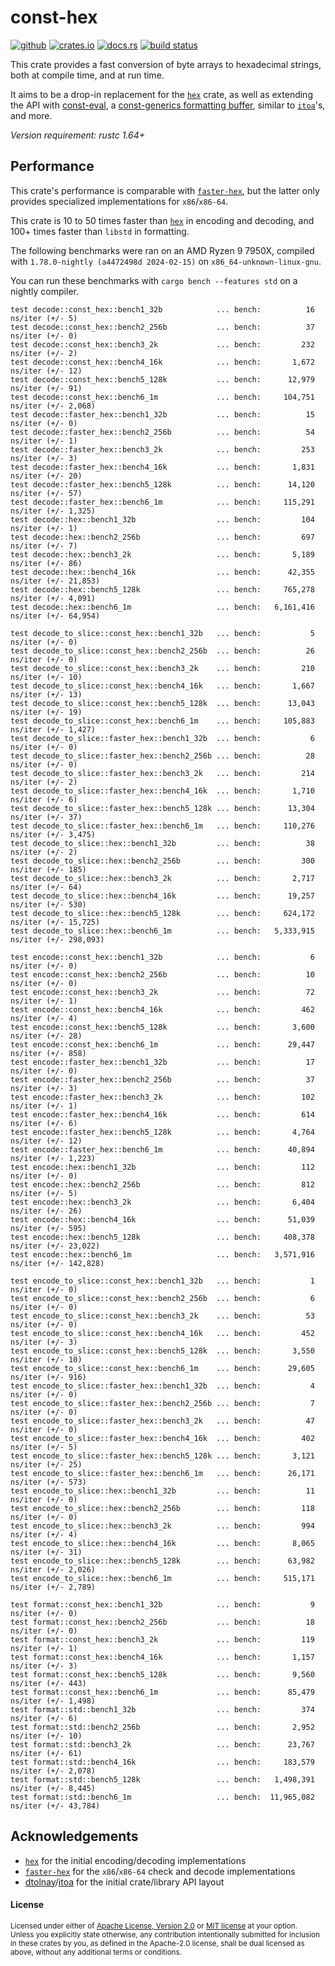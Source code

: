 # const-hex

[![github](https://img.shields.io/badge/github-danipopes/const--hex-8da0cb?style=for-the-badge&labelColor=555555&logo=github)](https://github.com/danipopes/const-hex)
[![crates.io](https://img.shields.io/crates/v/const-hex.svg?style=for-the-badge&color=fc8d62&logo=rust)](https://crates.io/crates/const-hex)
[![docs.rs](https://img.shields.io/badge/docs.rs-const--hex-66c2a5?style=for-the-badge&labelColor=555555&logo=docs.rs)](https://docs.rs/const-hex)
[![build status](https://img.shields.io/github/actions/workflow/status/danipopes/const-hex/ci.yml?branch=master&style=for-the-badge)](https://github.com/danipopes/const-hex/actions?query=branch%3Amaster)

This crate provides a fast conversion of byte arrays to hexadecimal strings,
both at compile time, and at run time.

It aims to be a drop-in replacement for the [`hex`] crate, as well as extending
the API with [const-eval], a [const-generics formatting buffer][buffer], similar
to [`itoa`]'s, and more.

_Version requirement: rustc 1.64+_

[const-eval]: https://docs.rs/const-hex/latest/const_hex/fn.const_encode.html
[buffer]: https://docs.rs/const-hex/latest/const_hex/struct.Buffer.html
[`itoa`]: https://docs.rs/itoa/latest/itoa/struct.Buffer.html

## Performance

This crate's performance is comparable with [`faster-hex`], but the latter only
provides specialized implementations for `x86`/`x86-64`.

This crate is 10 to 50 times faster than [`hex`] in encoding and decoding, and
100+ times faster than `libstd` in formatting.

The following benchmarks were ran on an AMD Ryzen 9 7950X, compiled with
`1.78.0-nightly (a4472498d 2024-02-15)` on `x86_64-unknown-linux-gnu`.

You can run these benchmarks with `cargo bench --features std` on a nightly
compiler.

```log
test decode::const_hex::bench1_32b            ... bench:          16 ns/iter (+/- 5)
test decode::const_hex::bench2_256b           ... bench:          37 ns/iter (+/- 0)
test decode::const_hex::bench3_2k             ... bench:         232 ns/iter (+/- 2)
test decode::const_hex::bench4_16k            ... bench:       1,672 ns/iter (+/- 12)
test decode::const_hex::bench5_128k           ... bench:      12,979 ns/iter (+/- 91)
test decode::const_hex::bench6_1m             ... bench:     104,751 ns/iter (+/- 2,068)
test decode::faster_hex::bench1_32b           ... bench:          15 ns/iter (+/- 0)
test decode::faster_hex::bench2_256b          ... bench:          54 ns/iter (+/- 1)
test decode::faster_hex::bench3_2k            ... bench:         253 ns/iter (+/- 3)
test decode::faster_hex::bench4_16k           ... bench:       1,831 ns/iter (+/- 20)
test decode::faster_hex::bench5_128k          ... bench:      14,120 ns/iter (+/- 57)
test decode::faster_hex::bench6_1m            ... bench:     115,291 ns/iter (+/- 1,325)
test decode::hex::bench1_32b                  ... bench:         104 ns/iter (+/- 1)
test decode::hex::bench2_256b                 ... bench:         697 ns/iter (+/- 7)
test decode::hex::bench3_2k                   ... bench:       5,189 ns/iter (+/- 86)
test decode::hex::bench4_16k                  ... bench:      42,355 ns/iter (+/- 21,853)
test decode::hex::bench5_128k                 ... bench:     765,278 ns/iter (+/- 4,091)
test decode::hex::bench6_1m                   ... bench:   6,161,416 ns/iter (+/- 64,954)

test decode_to_slice::const_hex::bench1_32b   ... bench:           5 ns/iter (+/- 0)
test decode_to_slice::const_hex::bench2_256b  ... bench:          26 ns/iter (+/- 0)
test decode_to_slice::const_hex::bench3_2k    ... bench:         210 ns/iter (+/- 10)
test decode_to_slice::const_hex::bench4_16k   ... bench:       1,667 ns/iter (+/- 13)
test decode_to_slice::const_hex::bench5_128k  ... bench:      13,043 ns/iter (+/- 19)
test decode_to_slice::const_hex::bench6_1m    ... bench:     105,883 ns/iter (+/- 1,427)
test decode_to_slice::faster_hex::bench1_32b  ... bench:           6 ns/iter (+/- 0)
test decode_to_slice::faster_hex::bench2_256b ... bench:          28 ns/iter (+/- 0)
test decode_to_slice::faster_hex::bench3_2k   ... bench:         214 ns/iter (+/- 2)
test decode_to_slice::faster_hex::bench4_16k  ... bench:       1,710 ns/iter (+/- 6)
test decode_to_slice::faster_hex::bench5_128k ... bench:      13,304 ns/iter (+/- 37)
test decode_to_slice::faster_hex::bench6_1m   ... bench:     110,276 ns/iter (+/- 3,475)
test decode_to_slice::hex::bench1_32b         ... bench:          38 ns/iter (+/- 2)
test decode_to_slice::hex::bench2_256b        ... bench:         300 ns/iter (+/- 185)
test decode_to_slice::hex::bench3_2k          ... bench:       2,717 ns/iter (+/- 64)
test decode_to_slice::hex::bench4_16k         ... bench:      19,257 ns/iter (+/- 530)
test decode_to_slice::hex::bench5_128k        ... bench:     624,172 ns/iter (+/- 15,725)
test decode_to_slice::hex::bench6_1m          ... bench:   5,333,915 ns/iter (+/- 298,093)

test encode::const_hex::bench1_32b            ... bench:           6 ns/iter (+/- 0)
test encode::const_hex::bench2_256b           ... bench:          10 ns/iter (+/- 0)
test encode::const_hex::bench3_2k             ... bench:          72 ns/iter (+/- 1)
test encode::const_hex::bench4_16k            ... bench:         462 ns/iter (+/- 4)
test encode::const_hex::bench5_128k           ... bench:       3,600 ns/iter (+/- 28)
test encode::const_hex::bench6_1m             ... bench:      29,447 ns/iter (+/- 858)
test encode::faster_hex::bench1_32b           ... bench:          17 ns/iter (+/- 0)
test encode::faster_hex::bench2_256b          ... bench:          37 ns/iter (+/- 3)
test encode::faster_hex::bench3_2k            ... bench:         102 ns/iter (+/- 1)
test encode::faster_hex::bench4_16k           ... bench:         614 ns/iter (+/- 6)
test encode::faster_hex::bench5_128k          ... bench:       4,764 ns/iter (+/- 12)
test encode::faster_hex::bench6_1m            ... bench:      40,894 ns/iter (+/- 1,223)
test encode::hex::bench1_32b                  ... bench:         112 ns/iter (+/- 0)
test encode::hex::bench2_256b                 ... bench:         812 ns/iter (+/- 5)
test encode::hex::bench3_2k                   ... bench:       6,404 ns/iter (+/- 26)
test encode::hex::bench4_16k                  ... bench:      51,039 ns/iter (+/- 595)
test encode::hex::bench5_128k                 ... bench:     408,378 ns/iter (+/- 23,022)
test encode::hex::bench6_1m                   ... bench:   3,571,916 ns/iter (+/- 142,828)

test encode_to_slice::const_hex::bench1_32b   ... bench:           1 ns/iter (+/- 0)
test encode_to_slice::const_hex::bench2_256b  ... bench:           6 ns/iter (+/- 0)
test encode_to_slice::const_hex::bench3_2k    ... bench:          53 ns/iter (+/- 0)
test encode_to_slice::const_hex::bench4_16k   ... bench:         452 ns/iter (+/- 3)
test encode_to_slice::const_hex::bench5_128k  ... bench:       3,550 ns/iter (+/- 10)
test encode_to_slice::const_hex::bench6_1m    ... bench:      29,605 ns/iter (+/- 916)
test encode_to_slice::faster_hex::bench1_32b  ... bench:           4 ns/iter (+/- 0)
test encode_to_slice::faster_hex::bench2_256b ... bench:           7 ns/iter (+/- 0)
test encode_to_slice::faster_hex::bench3_2k   ... bench:          47 ns/iter (+/- 0)
test encode_to_slice::faster_hex::bench4_16k  ... bench:         402 ns/iter (+/- 5)
test encode_to_slice::faster_hex::bench5_128k ... bench:       3,121 ns/iter (+/- 25)
test encode_to_slice::faster_hex::bench6_1m   ... bench:      26,171 ns/iter (+/- 573)
test encode_to_slice::hex::bench1_32b         ... bench:          11 ns/iter (+/- 0)
test encode_to_slice::hex::bench2_256b        ... bench:         118 ns/iter (+/- 0)
test encode_to_slice::hex::bench3_2k          ... bench:         994 ns/iter (+/- 4)
test encode_to_slice::hex::bench4_16k         ... bench:       8,065 ns/iter (+/- 31)
test encode_to_slice::hex::bench5_128k        ... bench:      63,982 ns/iter (+/- 2,026)
test encode_to_slice::hex::bench6_1m          ... bench:     515,171 ns/iter (+/- 2,789)

test format::const_hex::bench1_32b            ... bench:           9 ns/iter (+/- 0)
test format::const_hex::bench2_256b           ... bench:          18 ns/iter (+/- 0)
test format::const_hex::bench3_2k             ... bench:         119 ns/iter (+/- 1)
test format::const_hex::bench4_16k            ... bench:       1,157 ns/iter (+/- 3)
test format::const_hex::bench5_128k           ... bench:       9,560 ns/iter (+/- 443)
test format::const_hex::bench6_1m             ... bench:      85,479 ns/iter (+/- 1,498)
test format::std::bench1_32b                  ... bench:         374 ns/iter (+/- 6)
test format::std::bench2_256b                 ... bench:       2,952 ns/iter (+/- 10)
test format::std::bench3_2k                   ... bench:      23,767 ns/iter (+/- 61)
test format::std::bench4_16k                  ... bench:     183,579 ns/iter (+/- 2,078)
test format::std::bench5_128k                 ... bench:   1,498,391 ns/iter (+/- 8,445)
test format::std::bench6_1m                   ... bench:  11,965,082 ns/iter (+/- 43,784)
```

## Acknowledgements

- [`hex`] for the initial encoding/decoding implementations
- [`faster-hex`] for the `x86`/`x86-64` check and decode implementations
- [dtolnay]/[itoa] for the initial crate/library API layout

[`hex`]: https://crates.io/crates/hex
[`faster-hex`]: https://crates.io/crates/faster-hex
[dtolnay]: https://github.com/dtolnay
[itoa]: https://github.com/dtolnay/itoa

#### License

<sup>
Licensed under either of <a href="LICENSE-APACHE">Apache License, Version
2.0</a> or <a href="LICENSE-MIT">MIT license</a> at your option.
</sup>

<br>

<sub>
Unless you explicitly state otherwise, any contribution intentionally submitted
for inclusion in these crates by you, as defined in the Apache-2.0 license,
shall be dual licensed as above, without any additional terms or conditions.
</sub>
